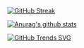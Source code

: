 [![GitHub Streak](https://streak-stats.demolab.com?user=breakstring&theme=solarized-dark&locale=zh&date_format=%5BY.%5Dn.j)](https://git.io/streak-stats)

<!--
**breakstring/breakstring** is a ✨ _special_ ✨ repository because its `README.md` (this file) appears on your GitHub profile.

Here are some ideas to get you started:

- 🔭 I’m currently working on ...
- 🌱 I’m currently learning ...
- 👯 I’m looking to collaborate on ...
- 🤔 I’m looking for help with ...
- 💬 Ask me about ...
- 📫 How to reach me: ...
- 😄 Pronouns: ...
- ⚡ Fun fact: ...
-->
[![Anurag's github stats](https://github-readme-stats.vercel.app/api?username=breakstring&theme=onedark)](https://github.com/anuraghazra/github-readme-stats)  


[![GitHub Trends SVG](https://api.githubtrends.io/user/svg/avgupta456/langs)](https://githubtrends.io)
